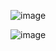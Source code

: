 
![image](https://github.com/Jorge11Romero/Metodos-Numericos/assets/147437900/ec16bf98-adf6-40f3-8e35-433ac40e89d0)

![image](https://github.com/Jorge11Romero/Metodos-Numericos/assets/147437900/abc9af99-7999-4cfd-9ba7-b8903e0a5460)
